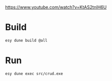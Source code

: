 https://www.youtube.com/watch?v=KtAS2tnlH6U


# Build

```sh
esy dune build @all
```

# Run
```sh
esy dune exec src/crud.exe
```
